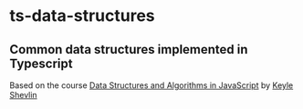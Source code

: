 # ts-data-structures

## Common data structures implemented in Typescript

Based on the course [Data Structures and Algorithms in JavaScript](https://egghead.io/courses/data-structures-and-algorithms-in-javascript) by [Keyle Shevlin](https://kyleshevlin.com/)
